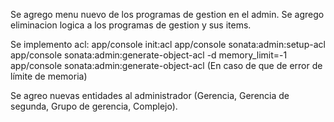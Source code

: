 Se agrego menu nuevo de los programas de gestion en el admin.
Se agrego eliminacion logica a los programas de gestion y sus items.

Se implemento acl:
app/console init:acl
app/console sonata:admin:setup-acl
app/console sonata:admin:generate-object-acl
-d memory_limit=-1 app/console sonata:admin:generate-object-acl (En caso de que de error de límite de memoria)

Se agreo nuevas entidades al administrador (Gerencia, Gerencia de segunda, Grupo de gerencia, Complejo).
